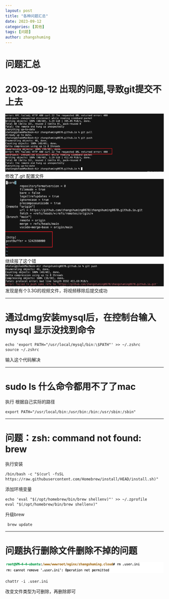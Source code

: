 ```yaml
---
layout: post
title: "各种问题汇总"
date: 2023-09-12
categories: [其他]
tags: [问题]
author: zhangshuming
---
```


# 问题汇总

# 2023-09-12 出现的问题,导致git提交不上去

![1](/assets/question/1/Snipaste_2025-07-21_09-17-24.png)
修改了.git 配置文件
![2](/assets/question/1/Snipaste_2025-07-21_09-33-33.png)
继续报了这个错
![3](/assets/question/1/Snipaste_2025-07-21_09-35-32.png)
发现是有个3.3G的视频文件，将视频移除后提交成功

---
# 通过dmg安装mysql后，在控制台输入mysql 显示没找到命令

```
echo 'export PATH="/usr/local/mysql/bin:\$PATH"' >> ~/.zshrc
source ~/.zshrc
```
输入这个代码解决

---
# sudo ls 什么命令都用不了了mac
执行 根据自己实际的路径
```
export PATH="/usr/local/bin:/usr/bin:/bin:/usr/sbin:/sbin"
```


---
# 问题：zsh: command not found: brew
执行安装
```
/bin/bash -c "$(curl -fsSL https://raw.githubusercontent.com/Homebrew/install/HEAD/install.sh)"
```
添加环境变量
```
echo 'eval "$(/opt/homebrew/bin/brew shellenv)"' >> ~/.zprofile
eval "$(/opt/homebrew/bin/brew shellenv)"
```
升级brew
```
 brew update
```

---
# 问题执行删除文件删除不掉的问题
![4](/assets/question/1/Snipaste_2025-07-28_10-51-35.png)

```
chattr -i .user.ini
```
改变文件类型为可删除，再删除即可